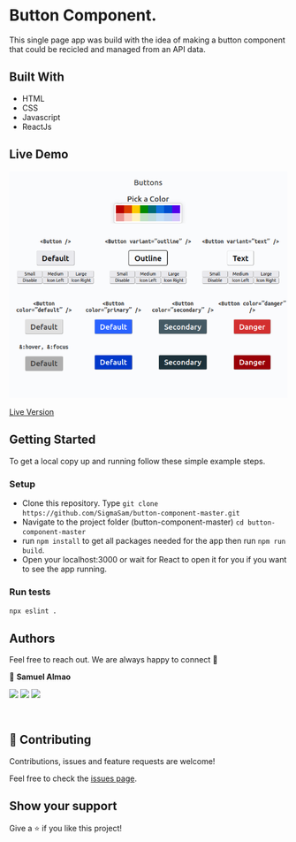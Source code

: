 # Button Component.
This single page app was build with the idea of making a button component that could be recicled and managed from an API data. 

## Built With

- HTML
- CSS
- Javascript
- ReactJs

## Live Demo

![Tracker](./src/assets/Image.png)

[Live Version]()

## Getting Started

To get a local copy up and running follow these simple example steps.

### Setup

- Clone this repository. Type `git clone https://github.com/SigmaSam/button-component-master.git`
- Navigate to the project folder (button-component-master) `cd button-component-master`
- run `npm install` to get all packages needed for the app then run `npm run build`.
- Open your localhost:3000 or wait for React to open it for you if you want to see the app running.

### Run tests

```
npx eslint .
```

## Authors

Feel free to reach out. We are always happy to connect :slightly_smiling_face:

👤 **Samuel Almao**

[<code><img height="26" src="https://cdn.iconscout.com/icon/free/png-256/github-153-675523.png"></code>](https://github.com/SigmaSam)
[<code><img height="26" src="https://upload.wikimedia.org/wikipedia/sco/thumb/9/9f/Twitter_bird_logo_2012.svg/1200px-Twitter_bird_logo_2012.svg.png"></code>](https://twitter.com/DungeonSam)
[<code><img height="26" src="https://upload.wikimedia.org/wikipedia/commons/thumb/c/c9/Linkedin.svg/1200px-Linkedin.svg.png"></code>](https://www.linkedin.com/in/samuel-almao/)

​


## 🤝 Contributing

Contributions, issues and feature requests are welcome!

Feel free to check the <a href="https://github.com/SigmaSam/button-component-master/issues"> issues page</a>.

## Show your support

Give a ⭐️ if you like this project!
